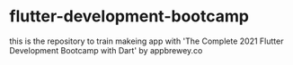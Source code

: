 # flutter-development-bootcamp
this is the repository to train makeing app with 'The Complete 2021 Flutter Development Bootcamp with Dart' by appbrewey.co
